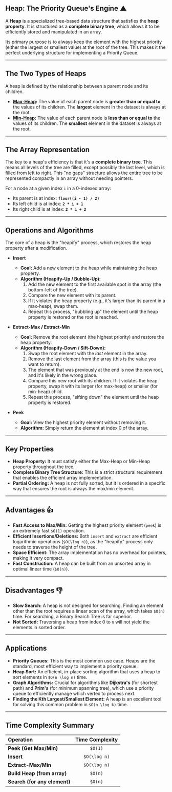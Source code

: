 ## Heap: The Priority Queue's Engine ▲

A **Heap** is a specialized tree-based data structure that satisfies the **heap property**. It is structured as a **complete binary tree**, which allows it to be efficiently stored and manipulated in an array.

Its primary purpose is to always keep the element with the highest priority (either the largest or smallest value) at the root of the tree. This makes it the perfect underlying structure for implementing a Priority Queue.

---

## The Two Types of Heaps

A heap is defined by the relationship between a parent node and its children.

* **[Max-Heap](Max-Heap/readme.md):** The value of each parent node is **greater than or equal to** the values of its children. The **largest** element in the dataset is always at the root.
* **[Min-Heap](Min-Heap/readme.md):** The value of each parent node is **less than or equal to** the values of its children. The **smallest** element in the dataset is always at the root.

---

## The Array Representation

The key to a heap's efficiency is that it's a **complete binary tree**. This means all levels of the tree are filled, except possibly the last level, which is filled from left to right. This "no gaps" structure allows the entire tree to be represented compactly in an array without needing pointers.

For a node at a given index `i` in a 0-indexed array:
* Its parent is at index: **`floor((i - 1) / 2)`**
* Its left child is at index: **`2 * i + 1`**
* Its right child is at index: **`2 * i + 2`**

---

## Operations and Algorithms

The core of a heap is the "heapify" process, which restores the heap property after a modification.

* **Insert**
    * **Goal:** Add a new element to the heap while maintaining the heap property.
    * **Algorithm (Heapify-Up / Bubble-Up):**
        1.  Add the new element to the first available spot in the array (the bottom-left of the tree).
        2.  Compare the new element with its parent.
        3.  If it violates the heap property (e.g., it's larger than its parent in a max-heap), swap them.
        4.  Repeat this process, "bubbling up" the element until the heap property is restored or the root is reached.

* **Extract-Max / Extract-Min**
    * **Goal:** Remove the root element (the highest priority) and restore the heap property.
    * **Algorithm (Heapify-Down / Sift-Down):**
        1.  Swap the root element with the *last* element in the array.
        2.  Remove the last element from the array (this is the value you want to return).
        3.  The element that was previously at the end is now the new root, and it's likely in the wrong place.
        4.  Compare this new root with its children. If it violates the heap property, swap it with its larger (for max-heap) or smaller (for min-heap) child.
        5.  Repeat this process, "sifting down" the element until the heap property is restored.

* **Peek**
    * **Goal:** View the highest priority element without removing it.
    * **Algorithm:** Simply return the element at index 0 of the array.

---

## Key Properties

* **Heap Property:** It must satisfy either the Max-Heap or Min-Heap property throughout the tree.
* **Complete Binary Tree Structure:** This is a strict structural requirement that enables the efficient array implementation.
* **Partial Ordering:** A heap is not fully sorted, but it is ordered in a specific way that ensures the root is always the max/min element.

---

## Advantages 👍

* **Fast Access to Max/Min:** Getting the highest priority element (`peek`) is an extremely fast `$O(1)` operation.
* **Efficient Insertions/Deletions:** Both `insert` and `extract` are efficient logarithmic operations (`$O(\log n)`), as the "heapify" process only needs to traverse the height of the tree.
* **Space Efficient:** The array implementation has no overhead for pointers, making it very compact.
* **Fast Construction:** A heap can be built from an unsorted array in optimal linear time (`$O(n)`).

---

## Disadvantages 👎

* **Slow Search:** A heap is not designed for searching. Finding an element other than the root requires a linear scan of the array, which takes `$O(n)` time. For searching, a Binary Search Tree is far superior.
* **Not Sorted:** Traversing a heap from index 0 to `n` will not yield the elements in sorted order.

---

## Applications

* **Priority Queues:** This is the most common use case. Heaps are the standard, most efficient way to implement a priority queue.
* **Heap Sort:** An efficient, in-place sorting algorithm that uses a heap to sort elements in `$O(n \log n)` time.
* **Graph Algorithms:** Crucial for algorithms like **Dijkstra's** (for shortest path) and **Prim's** (for minimum spanning tree), which use a priority queue to efficiently manage which vertex to process next.
* **Finding the Kth Largest/Smallest Element:** A heap is an excellent tool for solving this common problem in `$O(n \log k)` time.

---

## Time Complexity Summary

| Operation          | Time Complexity |
| :----------------- | :-------------: |
| **Peek (Get Max/Min)** |     `$O(1)`     |
| **Insert** |   `$O(\log n)`  |
| **Extract-Max/Min**|   `$O(\log n)`  |
| **Build Heap (from array)**|     `$O(n)`     |
| **Search (for any element)** |     `$O(n)`     |